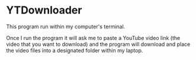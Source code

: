 # YTDownloader
 
This program run within my computer's terminal.

Once I run the program it will ask me to paste a YouTube video link (the video that you want to download) and the program will download and place the video files into a designated folder within my laptop.